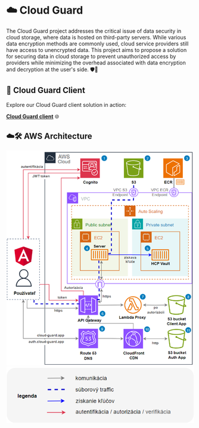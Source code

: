 # ☁️ Cloud Guard 

The Cloud Guard project addresses the critical issue of data security in cloud storage, where data is hosted on third-party servers. While various data encryption methods are commonly used, cloud service providers still have access to unencrypted data. This project aims to propose a solution for securing data in cloud storage to prevent unauthorized access by providers while minimizing the overhead associated with data encryption and decryption at the user's side. 🛡️💾

## 🚀 Cloud Guard Client

Explore our Cloud Guard client solution in action:

[**Cloud Guard client**](https://auth.cloud-guard.app/) 🌐 

## ☁️🛠️ AWS Architecture

![Architecture](https://github.com/Dmytro27Ind/images/blob/main/cloud-guard-aws-arch.png)
![Legend](https://github.com/Dmytro27Ind/images/blob/main/cloud-guard-aws-legend.png)
